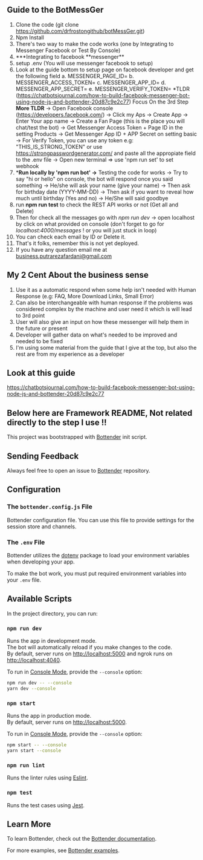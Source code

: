 ## Guide to the BotMessGer

1. Clone the code (git clone https://github.com/drfrostongithub/botMessGer.git)
2. Npm Install
3. There's two way to make the code works (one by Integrating to Messenger Facebook or Test By Console)
4. **\*Integrating to facebook **messenger\*\*
5. setup .env (You will use messenger facebook to setup)
6. Look at the guide bottom to setup page on facebook developer and get the following field
   a. MESSENGER_PAGE_ID=
   b. MESSENGER_ACCESS_TOKEN=
   c. MESSENGER_APP_ID=
   d. MESSENGER_APP_SECRET=
   e. MESSENGER_VERIFY_TOKEN=
   *TLDR (https://chatbotsjournal.com/how-to-build-facebook-messenger-bot-using-node-js-and-bottender-20d87c9e2c77)
   Focus On the 3rd Step
   **More TLDR**
   -> Open Facebook console (https://developers.facebook.com/)
   -> Click my Aps -> Create App -> Enter Your app name -> Create a Fan Page (this is the place you will chat/test the bot)
   -> Get Messenger Access Token + Page ID in the setting Products
   -> Get Messenger App ID + APP Secret on setting basic
   -> For Verify Token, you can use any token e.g: "THIS_IS_STRONG_TOKEN" or use https://strongpasswordgenerator.com/ and paste all the appropiate field to the .env file
   -> Open new terminal => use 'npm run set' to set webhook
7. ***Run locally by 'npm run bot' ->** Testing the code for works
   -> Try to say "hi or hello" on console, the bot will respond once you said something
   -> He/she will ask your name (give your name)
   -> Then ask for birthday date (YYYY-MM-DD)
   -> Then ask if you want to reveal how much until birthday (Yes and no)
   -> He/She will said goodbye
8. run **npm run test** to check the REST API works or not (Get all and Delete)
9. Then for check all the messages go with _npm run dev_ -> open localhost by click on what provided on console (don't forget to go for _localhost:4000/messages_ !
   or you will just stuck in loop)
10. You can check each email by ID or Delete it.
11. That's it folks, remember this is not yet deployed.
12. If you have any question email me at business.putrarezafardani@gmail.com

## My 2 Cent About the business sense

1. Use it as a automatic respond when some help isn't needed with Human Response (e.g: FAQ, More Download Links, Small Error)
2. Can also be interchangeable with human response if the problems was considered complex by the machine and user need it which is will lead to 3rd point
3. User will also give an input on how these messenger will help them in the future or present
4. Developer will gather data on what's needed to be improved and needed to be fixed
5. I'm using some material from the guide that I give at the top, but also the rest are from my experience as a developer

## Look at this guide

https://chatbotsjournal.com/how-to-build-facebook-messenger-bot-using-node-js-and-bottender-20d87c9e2c77




## Below here are Framework README, Not related directly to the step I use !!

This project was bootstrapped with
[Bottender](https://github.com/Yoctol/bottender) init script.

## Sending Feedback

Always feel free to open an issue to
[Bottender](https://github.com/Yoctol/bottender/issues) repository.

## Configuration

### The `bottender.config.js` File

Bottender configuration file. You can use this file to provide settings for the session store and channels.

### The `.env` File

Bottender utilizes the [dotenv](https://www.npmjs.com/package/dotenv) package to load your environment variables when developing your app.

To make the bot work, you must put required environment variables into your `.env` file.

## Available Scripts

In the project directory, you can run:

### `npm run dev`

Runs the app in development mode.<br>
The bot will automatically reload if you make changes to the code.<br>
By default, server runs on [http://localhost:5000](http://localhost:5000) and ngrok runs on [http://localhost:4040](http://localhost:4040).

To run in [Console Mode](https://bottender.js.org/docs/en/the-basics-console-mode), provide the `--console` option:

```sh
npm run dev -- --console
yarn dev --console
```

### `npm start`

Runs the app in production mode.<br>
By default, server runs on [http://localhost:5000](http://localhost:5000).

To run in [Console Mode](https://bottender.js.org/docs/en/the-basics-console-mode), provide the `--console` option:

```sh
npm start -- --console
yarn start --console
```

### `npm run lint`

Runs the linter rules using [Eslint](https://eslint.org/).

### `npm test`

Runs the test cases using [Jest](https://jestjs.io/).

## Learn More

To learn Bottender, check out the [Bottender documentation](https://bottender.js.org/docs/en/getting-started).

For more examples, see [Bottender examples](https://github.com/Yoctol/bottender/tree/master/examples).
